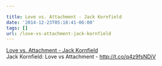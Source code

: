 ```yaml
---

title: Love vs. Attachment - Jack Kornfield
date: '2014-12-23T05:18:41-06:00'
tags: []
url: /love-vs-attachment-jack-kornfield
---
```

<a href="http://www.jackkornfield.com/love-vs-attachment/">Love vs. Attachment - Jack Kornfield</a><br/>Jack Kornfield: Love vs Attachment - <a href="http://t.co/q4z9fsNDiV" target="_blank">http://t.co/q4z9fsNDiV</a>
